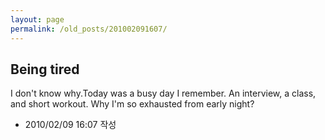 ```yaml
---
layout: page
permalink: /old_posts/201002091607/
---
```


## Being tired

I don't know why.Today was a busy day I remember. An interview, a class, and short workout. Why I'm so exhausted from early night?



- 2010/02/09 16:07 작성